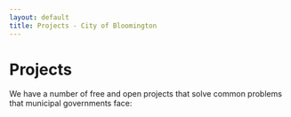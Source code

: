 ```yaml
---
layout: default
title: Projects - City of Bloomington
---
```

# Projects

We have a number of free and open projects that solve common problems that municipal governments face:


